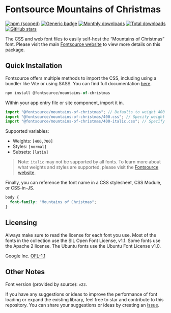 # Fontsource Mountains of Christmas

[![npm (scoped)](https://img.shields.io/npm/v/@fontsource/mountains-of-christmas?color=brightgreen)](https://www.npmjs.com/package/@fontsource/mountains-of-christmas) [![Generic badge](https://img.shields.io/badge/fontsource-passing-brightgreen)](https://github.com/fontsource/fontsource) [![Monthly downloads](https://badgen.net/npm/dm/@fontsource/mountains-of-christmas)](https://github.com/fontsource/fontsource) [![Total downloads](https://badgen.net/npm/dt/@fontsource/mountains-of-christmas)](https://github.com/fontsource/fontsource) [![GitHub stars](https://img.shields.io/github/stars/fontsource/fontsource.svg?style=social&label=Star)](https://github.com/fontsource/fontsource/stargazers)

The CSS and web font files to easily self-host the “Mountains of Christmas” font. Please visit the main [Fontsource website](https://fontsource.org/fonts/mountains-of-christmas) to view more details on this package.

## Quick Installation

Fontsource offers multiple methods to import the CSS, including using a bundler like Vite or using SASS. You can find full documentation [here](https://fontsource.org/docs/getting-started/introduction).

```javascript
npm install @fontsource/mountains-of-christmas
```

Within your app entry file or site component, import it in.

```javascript
import "@fontsource/mountains-of-christmas"; // Defaults to weight 400
import "@fontsource/mountains-of-christmas/400.css"; // Specify weight
import "@fontsource/mountains-of-christmas/400-italic.css"; // Specify weight and style
```

Supported variables:
- Weights: `[400,700]`
- Styles: `[normal]`
- Subsets: `[latin]`

> Note: `italic` may not be supported by all fonts. To learn more about what weights and styles are supported, please visit the [Fontsource website](https://fontsource.org/fonts/mountains-of-christmas).

Finally, you can reference the font name in a CSS stylesheet, CSS Module, or CSS-in-JS.

```css
body {
  font-family: "Mountains of Christmas";
}
```

## Licensing
Always make sure to read the license for each font you use. Most of the fonts in the collection use the SIL Open Font License, v1.1. Some fonts use the Apache 2 license. The Ubuntu fonts use the Ubuntu Font License v1.0.

Google Inc.
[OFL-1.1](http://scripts.sil.org/OFL)

## Other Notes
Font version (provided by source): `v23`.

If you have any suggestions or ideas to improve the performance of font loading or expand the existing library, feel free to star and contribute to this repository. You can share your suggestions or ideas by creating an [issue](https://github.com/fontsource/fontsource/issues).